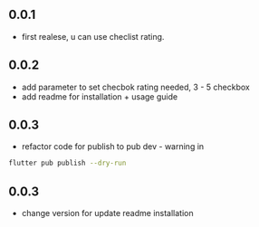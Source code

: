 ## 0.0.1

- first realese, u can use checlist rating.

## 0.0.2

- add parameter to set checbok rating needed, 3 - 5 checkbox
- add readme for installation + usage guide

## 0.0.3

- refactor code for publish to pub dev - warning in 
```sh
flutter pub publish --dry-run
```

## 0.0.3

- change version for update readme installation